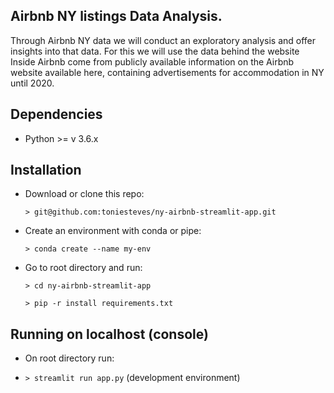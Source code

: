 Airbnb NY listings Data Analysis.
------------
Through Airbnb NY data we will conduct an exploratory analysis and offer insights into that data. For this we will use the data behind the website Inside Airbnb come from publicly available information on the Airbnb website available here, containing advertisements for accommodation in NY until 2020.

Dependencies
------------

- Python >= v 3.6.x

Installation
------------

- Download or clone this repo:

  `> git@github.com:toniesteves/ny-airbnb-streamlit-app.git`

- Create an environment with conda or pipe:

  `> conda create --name my-env`

- Go to root directory and run:

  `> cd ny-airbnb-streamlit-app`

  `> pip -r install requirements.txt`


Running on localhost (console)
------------

- On root directory run:

- `> streamlit run app.py` (development environment)

